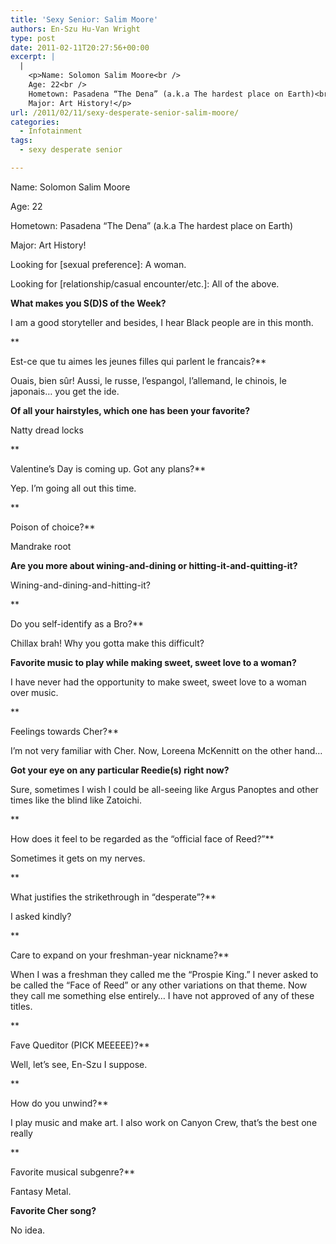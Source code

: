```yaml
---
title: 'Sexy Senior: Salim Moore'
authors: En-Szu Hu-Van Wright
type: post
date: 2011-02-11T20:27:56+00:00
excerpt: |
  |
    <p>Name: Solomon Salim Moore<br />
    Age: 22<br />
    Hometown: Pasadena “The Dena” (a.k.a The hardest place on Earth)<br />
    Major: Art History!</p>
url: /2011/02/11/sexy-desperate-senior-salim-moore/
categories:
  - Infotainment
tags:
  - sexy desperate senior

---
```

Name: Solomon Salim Moore
  
Age: 22
  
Hometown: Pasadena “The Dena” (a.k.a The hardest place on Earth)
  
Major: Art History!
  
Looking for [sexual preference]: A woman.
  
Looking for [relationship/casual encounter/etc.]: All of the above.

**What makes you S(D)S of the Week?**
  
I am a good storyteller and besides, I hear Black people are in this month.
  
**
  
Est-ce que tu aimes les jeunes filles qui parlent le francais?**
  
Ouais, bien sûr! Aussi, le russe, l’espangol, l’allemand, le chinois, le japonais&#8230; you get the ide.

**Of all your hairstyles, which one has been your favorite?**
  
Natty dread locks
  
**
  
Valentine’s Day is coming up. Got any plans?**
  
Yep. I’m going all out this time.
  
**
  
Poison of choice?**
  
Mandrake root

**Are you more about wining-and-dining or hitting-it-and-quitting-it?**
  
Wining-and-dining-and-hitting-it?
  
**
  
Do you self-identify as a Bro?**
  
Chillax brah! Why you gotta make this difficult?

**Favorite music to play while making sweet, sweet love to a woman?**
  
I have never had the opportunity to make sweet, sweet love to a woman over music.
  
**
  
Feelings towards Cher?**
  
I’m not very familiar with Cher. Now, Loreena McKennitt on the other hand&#8230;

**Got your eye on any particular Reedie(s) right now?**
  
Sure, sometimes I wish I could be all-seeing like Argus Panoptes and other times like the blind like Zatoichi.
  
**
  
How does it feel to be regarded as the “official face of Reed?”**
  
Sometimes it gets on my nerves.
  
**
  
What justifies the strikethrough in “desperate”?**
  
I asked kindly?
  
**
  
Care to expand on your freshman-year nickname?**
  
When I was a freshman they called me the “Prospie King.” I never asked to be called the “Face of Reed” or any other variations on that theme. Now they call me something else entirely&#8230; I have not approved of any of these titles.
  
**
  
Fave Queditor (PICK MEEEEE)?**
  
Well, let’s see, En-Szu I suppose.
  
**
  
How do you unwind?**
  
I play music and make art. I also work on Canyon Crew, that’s the best one really
  
**
  
Favorite musical subgenre?**
  
Fantasy Metal.

**Favorite Cher song?**
  
No idea.
